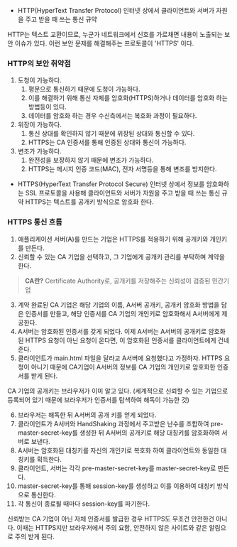 - HTTP(HyperText Transfer Protocol)
	인터넷 상에서 클라이언트와 서버가 자원을 주고 받을 때 쓰는 통신 규약

HTTP는 텍스트 교환이므로, 누군가 네트워크에서 신호를 가로채면 내용이 노출되는 보안 이슈가 있다. 이런 보안 문제를 해결해주는 프로토콜이 'HTTPS' 이다.

### HTTP의 보안 취약점

1. 도청이 가능하다.
	1. 평문으로 통신하기 때문에 도청이 가능하다.
	2. 이를 해결하기 위해 통신 자체를 암호화(HTTPS)하거나 데이터를 암호화 하는 방법등이 있다.
	3. 데이터를 암호화 하는 경우 수신측에서는 복호화 과정이 필요하다.
2. 위장이 가능하다.
	1. 통신 상대를 확인하지 않기 때문에 위장된 상대와 통신할 수 있다.
	2. HTTPS는 CA 인증서를 통해 인증된 상대와 통신이 가능하다.
3. 변조가 가능하다.
	1. 완전성을 보장하지 않기 때문에 변조가 가능하다.
	2. HTTPS는 메시지 인증 코드(MAC), 전자 서명등을 통해 변조를 방지한다.

- HTTPS(HyperText Transfer Protocol Secure)
	인터넷 상에서 정보를 암호화하는 SSL 프로토콜을 사용해 클라이언트와 서버가 자원을 주고 받을 때 쓰는 통신 규약 HTTPS는 텍스트를 공개키 방식으로 암호화 한다.


### HTTPS 통신 흐름
1. 애플리케이션 서버(A)를 만드는 기업은 HTTPS를 적용하기 위해 공개키와 개인키를 만든다.
2. 신뢰할 수 있는 CA 기업을 선택하고, 그 기업에게 공개키 관리를 부탁하며 계약을 한다.

> **CA란?**
> Certificate Authority로, 공개키를 저장해주는 신뢰성이 검증된 민간기업

3. 계약 완료된 CA 기업은 해당 기업의 이름, A서버 공개키, 공개키 암호화 방법을 담은 인증서를 만들고, 해당 인증서를 CA 기업의 개인키로 암호화해서 A서버에게 제공한다.
4. A서버는 암호화된 인증서를 갖게 되었다. 이제 A서버는 A서버의 공개키로 암호화된 HTTPS 요청이 아닌 요청이 온다면, 이 암호화된 인증서를 클라이언트에게 건네준다.
5. 클라이언트가 main.html 파일을 달라고 A서버에 요청했다고 가정하자. HTTPS 요청이 아니기 때문에 CA기업이 A서버의 정보를 CA 기업의 개인키로 암호화한 인증서를 받게 된다.

CA 기업의 공개키는 브라우저가 이미 알고 있다. (세계적으로 신뢰할 수 있는 기업으로 등록되어 있기 때문에 브라우저가 인증서를 탐색하여 해독이 가능한 것)

6. 브라우저는 해독한 뒤 A서버의 공개 키를 얻게 되었다.
7. 클라이언트가 A서버와 HandShaking 과정에서 주고받은 난수를 조합하여 pre-master-secret-key를 생성한 뒤 A서버의 공개키로 해당 대칭키를 암호화하여 서버로 보낸다.
8. A서버는 암호화된 대칭키를 자신의 개인키로 복호화 하여 클라이언트와 동일한 대칭키를 획득한다.
9. 클라이언트, 서버는 각각 pre-master-secret-key를 master-secret-key로 만든다.
10. master-secret-key를 통해 session-key를 생성하고 이를 이용하여 대칭키 방식으로 통신한다.
11. 각 통신이 종료될 때마다 session-key를 파기한다.

신뢰받는 CA 기업이 아닌 자체 인증서를 발급한 경우 HTTPS도 무조건 안전한건 아니다.
이때는 HTTPS지만 브라우저에서 주의 요함, 안전하지 않은 사이트와 같은 알림으로 주의 받게 된다.

